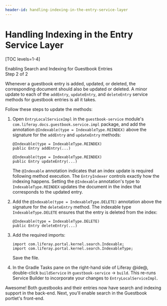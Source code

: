 ```yaml
---
header-id: handling-indexing-in-the-entry-service-layer
---
```


# Handling Indexing in the Entry Service Layer

[TOC levels=1-4]

<div class="learn-path-step">
    <p>Enabling Search and Indexing for Guestbook Entries<br>Step 2 of 2</p>
</div>

Whenever a guestbook entry is added, updated, or deleted, the corresponding
document should also be updated or deleted. A minor update to each of the
`addEntry`, `updateEntry`, and `deleteEntry` service methods for guestbook
entries is all it takes. 

Follow these steps to update the methods: 

1.  Open `EntryLocalServiceImpl` in the `guestbook-service` module's 
    `com.liferay.docs.guestbook.service.impl` package, and add the annotation 
    `@Indexable(type = IndexableType.REINDEX)` above the signature for the 
    `addEntry` and `updateEntry` methods:

        @Indexable(type = IndexableType.REINDEX)
        public Entry addEntry(...)

        @Indexable(type = IndexableType.REINDEX)
        public Entry updateEntry(...)

    The `@Indexable` annotation indicates that an index update is required 
    following method execution. The `EntryIndexer` controls exactly how the 
    indexing happens. Setting the `@Indexable` annotation's type to 
    `IndexableType.REINDEX` updates the document in the index that corresponds 
    to the updated entry. 

2.  Add the `@Indexable(type = IndexableType.DELETE)` annotation above the 
    signature for the `deleteEntry` method. The indexable type 
    `IndexableType.DELETE` ensures that the entry is deleted from the index: 

        @Indexable(type = IndexableType.DELETE)
        public Entry deleteEntry(...)

3.  Add the required imports:

        import com.liferay.portal.kernel.search.Indexable;
        import com.liferay.portal.kernel.search.IndexableType;

    Save the file. 

4.  In the Gradle Tasks pane on the right-hand side of Liferay @ide@, 
    double-click `buildService` in `guestbook-service` &rarr; `build`. This 
    re-runs Service Builder to incorporate your changes to 
    `EntryLocalServiceImpl`. 

Awesome! Both guestbooks and their entries now have search and indexing support 
in the back-end. Next, you'll enable search in the Guestbook portlet's 
front-end. 

